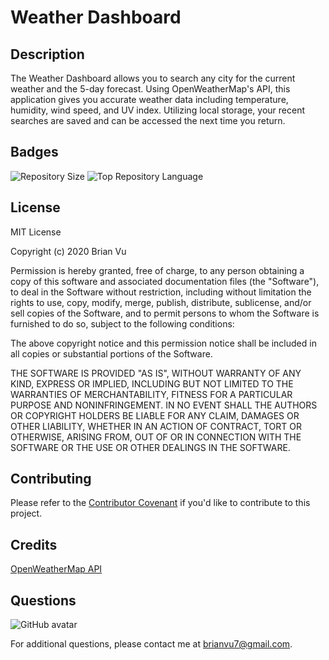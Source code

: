 # Weather Dashboard

## Description
    
The Weather Dashboard allows you to search any city for the current weather and the 5-day forecast. Using OpenWeatherMap's API, this application gives you accurate weather data including temperature, humidity, wind speed, and UV index. Utilizing local storage, your recent searches are saved and can be accessed the next time you return.

## Badges

![Repository Size](https://img.shields.io/github/repo-size/b-vu/weather-dashboard?style=flat-square)
![Top Repository Language](https://img.shields.io/github/languages/top/b-vu/weather-dashboard?style=flat-square)
    
## License
    
MIT License

Copyright (c) 2020 Brian Vu
            
Permission is hereby granted, free of charge, to any person obtaining a copy
of this software and associated documentation files (the "Software"), to deal
in the Software without restriction, including without limitation the rights
to use, copy, modify, merge, publish, distribute, sublicense, and/or sell
copies of the Software, and to permit persons to whom the Software is
furnished to do so, subject to the following conditions:
            
The above copyright notice and this permission notice shall be included in all
copies or substantial portions of the Software.
            
THE SOFTWARE IS PROVIDED "AS IS", WITHOUT WARRANTY OF ANY KIND, EXPRESS OR
IMPLIED, INCLUDING BUT NOT LIMITED TO THE WARRANTIES OF MERCHANTABILITY,
FITNESS FOR A PARTICULAR PURPOSE AND NONINFRINGEMENT. IN NO EVENT SHALL THE
AUTHORS OR COPYRIGHT HOLDERS BE LIABLE FOR ANY CLAIM, DAMAGES OR OTHER
LIABILITY, WHETHER IN AN ACTION OF CONTRACT, TORT OR OTHERWISE, ARISING FROM,
OUT OF OR IN CONNECTION WITH THE SOFTWARE OR THE USE OR OTHER DEALINGS IN THE
SOFTWARE.
        
## Contributing
    
Please refer to the [Contributor Covenant](https://www.contributor-covenant.org/) if you'd like to contribute to this project.

## Credits
    
[OpenWeatherMap API](https://openweathermap.org/api)
    
## Questions
![GitHub avatar](https://avatars.githubusercontent.com/u/58751099?)

For additional questions, please contact me at brianvu7@gmail.com.